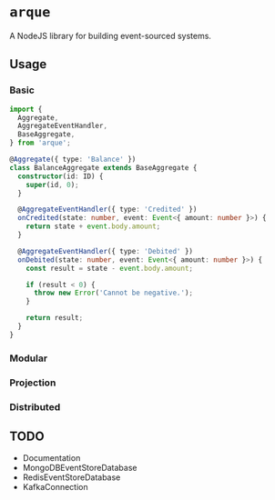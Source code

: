 # `arque`

A NodeJS library for building event-sourced systems.

## Usage

### Basic

```typescript
import {
  Aggregate,
  AggregateEventHandler,
  BaseAggregate,
} from 'arque';

@Aggregate({ type: 'Balance' })
class BalanceAggregate extends BaseAggregate {
  constructor(id: ID) {
    super(id, 0);
  }

  @AggregateEventHandler({ type: 'Credited' })
  onCredited(state: number, event: Event<{ amount: number }>) {
    return state + event.body.amount;
  }

  @AggregateEventHandler({ type: 'Debited' })
  onDebited(state: number, event: Event<{ amount: number }>) {
    const result = state - event.body.amount;

    if (result < 0) {
      throw new Error('Cannot be negative.');
    }

    return result;
  }
}
```

### Modular

### Projection

### Distributed

## TODO
- Documentation
- MongoDBEventStoreDatabase
- RedisEventStoreDatabase
- KafkaConnection
